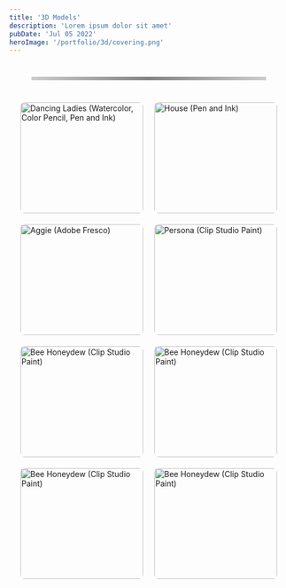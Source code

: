 ```yaml
---
title: '3D Models'
description: 'Lorem ipsum dolor sit amet'
pubDate: 'Jul 05 2022'
heroImage: '/portfolio/3d/covering.png'
---
```


<hr class="custom-line">

<div class="gallery-container">
  <div class="image-container">
    <img src="/portfolio/3d/live.png" alt="Dancing Ladies (Watercolor, Color Pencil, Pen and Ink)" />
    <div class="overlay">
      <h3>Living Room</h3>
      <p>Blender</p>
    </div>
  </div>

  <div class="image-container">
    <img src="/portfolio/3d/squidcada.gif" alt="House (Pen and Ink)" />
    <div class="overlay">
      <h3>Squidcada</h3>
      <p>Blockbench</p>
    </div>
  </div>

  <div class="image-container">
    <img src="/portfolio/3d/sofanthiel2.gif" alt="Aggie (Adobe Fresco)" />
    <div class="overlay">
      <h3>Sofantheil</h3>
      <p>Blockbench</p>
    </div>
  </div>

  <div class="image-container">
    <img src="/portfolio/3d/spider.png" alt="Persona (Clip Studio Paint)" />
    <div class="overlay">
      <h3>Spider</h3>
      <p>Blockbench</p>
    </div>
  </div>

  <div class="image-container">
    <img src="/portfolio/3d/snail.gif" alt="Bee Honeydew (Clip Studio Paint)" />
    <div class="overlay">
      <h3>Snail</h3>
      <p>Blockbench</p>
    </div>
  </div>
  
  <div class="image-container">
    <img src="/portfolio/3d/worm.png" alt="Bee Honeydew (Clip Studio Paint)" />
    <div class="overlay">
      <h3>Yearn the Worm</h3>
      <p>Blockbench</p>
    </div>
  </div>
  
  <div class="image-container">
    <img src="/portfolio/3d/metropolis3.png" alt="Bee Honeydew (Clip Studio Paint)" />
    <div class="overlay">
      <h3>TBH's Metropolis</h3>
      <p>Blender</p>
    </div>
  </div>
  
  <div class="image-container">
    <img src="/portfolio/3d/fakeleak.png" alt="Bee Honeydew (Clip Studio Paint)" />
    <div class="overlay">
      <h3>Fallen Superstructure</h3>
      <p>Blender</p>
    </div>
  </div>


<hr class="custom-line">


<style>
.custom-line {
  border: 0;
  height: 6px;
  background: linear-gradient(to right, rgba(0, 0, 0, 0.2), rgba(0, 0, 0, 0.5), rgba(0, 0, 0, 0.2));
  margin: 40px;
}

/* Gallery Container for 2-Column Layout */
.gallery-container {
  display: grid;
  grid-template-columns: repeat(2, 1fr); /* Two columns layout */
  gap: 20px; /* Space between grid items */
  justify-items: center;
  align-items: start; /* Align items to the top */
  grid-auto-rows: minmax(200px, auto); /* Dynamic row height based on content */
  margin: 0 20px; /* Margin around the container */
}

/* Single-column layout for mobile */
@media (max-width: 768px) {
  .gallery-container {
    grid-template-columns: 1fr; /* Single column for smaller screens */
  }
}

.image-container {
  position: relative;
  width: 100%;
  max-width: 100%; /* Let the container resize freely */
  overflow: hidden;
  cursor: pointer;
  transition: transform 0.3s ease-out;
}

.image-container img {
  width: 100%;
  height: auto;
  object-fit: cover; /* Ensures the images scale without distortion */
  display: block;
  border-radius: 8px;
}

/* Overlay styling */
.overlay {
  position: absolute;
  bottom: 0;
  left: 0;
  right: 0;
  background: rgba(0, 0, 0, 0.5);
  color: white;
  padding: 1em;
  text-align: center;
  opacity: 0;
  transition: opacity 0.3s ease;
}

.image-container:hover .overlay {
  opacity: 1;
}

.overlay h3 {
  margin: 0;
  font-size: 1.2em;
}

.overlay p {
  margin-top: 0.5em;
  font-size: 0.9em;
}

</style>